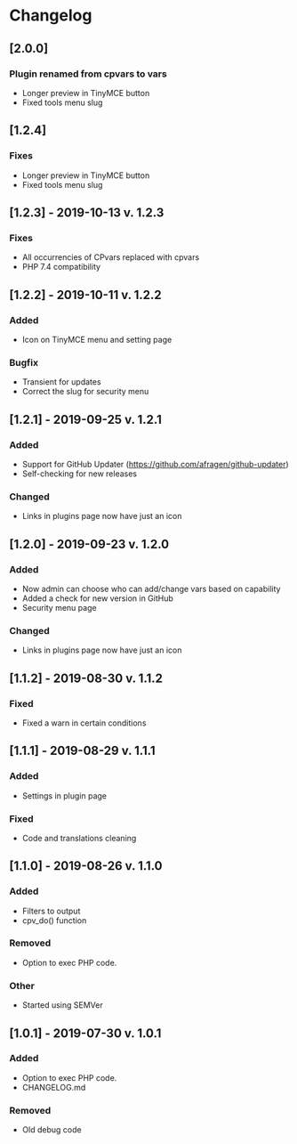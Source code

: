 # Changelog
## [2.0.0] 
### Plugin renamed from cpvars to vars
- Longer preview in TinyMCE button
- Fixed tools menu slug

## [1.2.4] 
### Fixes
- Longer preview in TinyMCE button
- Fixed tools menu slug


## [1.2.3] - 2019-10-13 v. 1.2.3
### Fixes
- All occurrencies of CPvars replaced with cpvars
- PHP 7.4 compatibility

## [1.2.2] - 2019-10-11 v. 1.2.2
### Added
- Icon on TinyMCE menu and setting page

### Bugfix
- Transient for updates
- Correct the slug for security menu

## [1.2.1] - 2019-09-25 v. 1.2.1
### Added
- Support for GitHub Updater (https://github.com/afragen/github-updater)
- Self-checking for new releases

### Changed
- Links in plugins page now have just an icon

## [1.2.0] - 2019-09-23 v. 1.2.0
### Added
- Now admin can choose who can add/change vars based on capability
- Added a check for new version in GitHub
- Security menu page

### Changed
- Links in plugins page now have just an icon

## [1.1.2] - 2019-08-30 v. 1.1.2
### Fixed
- Fixed a warn in certain conditions

## [1.1.1] - 2019-08-29 v. 1.1.1
### Added
- Settings in plugin page

### Fixed
- Code and translations cleaning

## [1.1.0] - 2019-08-26 v. 1.1.0
### Added
- Filters to output
- cpv_do() function

### Removed
- Option to exec PHP code.

### Other
- Started using SEMVer

## [1.0.1] - 2019-07-30 v. 1.0.1
### Added
- Option to exec PHP code.
- CHANGELOG.md

### Removed
- Old debug code

